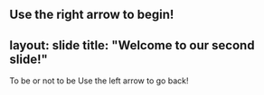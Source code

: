 
Use the right arrow to begin!
---
layout: slide
title: "Welcome to our second slide!"
---
To be or not to be 
Use the left arrow to go back!